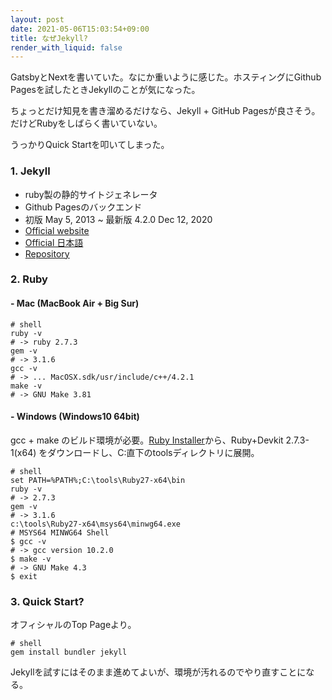 ```yaml
---
layout: post
date: 2021-05-06T15:03:54+09:00
title: なぜJekyll?
render_with_liquid: false
---
```


GatsbyとNextを書いていた。なにか重いように感じた。ホスティングにGithub Pagesを試したときJekyllのことが気になった。

ちょっとだけ知見を書き溜めるだけなら、Jekyll + GitHub Pagesが良さそう。だけどRubyをしばらく書いていない。

うっかりQuick Startを叩いてしまった。

### 1. Jekyll

- ruby製の静的サイトジェネレータ
- Github Pagesのバックエンド
- 初版 May 5, 2013 ~ 最新版 4.2.0 Dec 12, 2020
- [Official website](https://jekyllrb.com/)
- [Official 日本語](http://jekyllrb-ja.github.io/)
- [Repository](https://github.com/jekyll)

### 2. Ruby

#### - Mac (MacBook Air + Big Sur)

```shell
# shell
ruby -v
# -> ruby 2.7.3
gem -v
# -> 3.1.6
gcc -v
# -> ... MacOSX.sdk/usr/include/c++/4.2.1
make -v
# -> GNU Make 3.81
```

#### - Windows (Windows10 64bit)

gcc + make のビルド環境が必要。[Ruby Installer](https://rubyinstaller.org/downloads/)から、Ruby+Devkit 2.7.3-1(x64) をダウンロードし、C:直下のtoolsディレクトリに展開。

```shell
# shell
set PATH=%PATH%;C:\tools\Ruby27-x64\bin
ruby -v
# -> 2.7.3
gem -v
# -> 3.1.6
c:\tools\Ruby27-x64\msys64\minwg64.exe
# MSYS64 MINWG64 Shell
$ gcc -v
# -> gcc version 10.2.0
$ make -v
# -> GNU Make 4.3
$ exit
```

### 3. Quick Start?

オフィシャルのTop Pageより。

```shell
# shell
gem install bundler jekyll
```

Jekyllを試すにはそのまま進めてよいが、環境が汚れるのでやり直すことになる。
